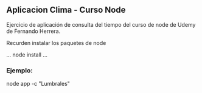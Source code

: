 ## Aplicacion Clima - Curso Node

Ejercicio de aplicación de consulta del tiempo del curso de node de Udemy de Fernando Herrera.

Recurden instalar los paquetes de node

...
node install
...

### Ejemplo: 
node app -c "Lumbrales"